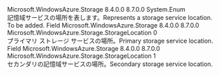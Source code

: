 <Type Name="StorageLocation" FullName="Microsoft.WindowsAzure.Storage.StorageLocation">
  <TypeSignature Language="C#" Value="public enum StorageLocation" />
  <TypeSignature Language="ILAsm" Value=".class public auto ansi sealed StorageLocation extends System.Enum" />
  <TypeSignature Language="DocId" Value="T:Microsoft.WindowsAzure.Storage.StorageLocation" />
  <TypeSignature Language="VB.NET" Value="Public Enum StorageLocation" />
  <TypeSignature Language="F#" Value="type StorageLocation = " />
  <AssemblyInfo>
    <AssemblyName>Microsoft.WindowsAzure.Storage</AssemblyName>
    <AssemblyVersion>8.4.0.0</AssemblyVersion>
    <AssemblyVersion>8.7.0.0</AssemblyVersion>
  </AssemblyInfo>
  <Base>
    <BaseTypeName>System.Enum</BaseTypeName>
  </Base>
  <Docs>
    <summary>
            <span data-ttu-id="9750d-101">記憶域サービスの場所を表します。</span><span class="sxs-lookup"><span data-stu-id="9750d-101">Represents a storage service location.</span></span>
            </summary>
    <remarks>To be added.</remarks>
  </Docs>
  <Members>
    <Member MemberName="Primary">
      <MemberSignature Language="C#" Value="Primary" />
      <MemberSignature Language="ILAsm" Value=".field public static literal valuetype Microsoft.WindowsAzure.Storage.StorageLocation Primary = int32(0)" />
      <MemberSignature Language="DocId" Value="F:Microsoft.WindowsAzure.Storage.StorageLocation.Primary" />
      <MemberSignature Language="VB.NET" Value="Primary" />
      <MemberSignature Language="F#" Value="Primary = 0" Usage="Microsoft.WindowsAzure.Storage.StorageLocation.Primary" />
      <MemberType>Field</MemberType>
      <AssemblyInfo>
        <AssemblyName>Microsoft.WindowsAzure.Storage</AssemblyName>
        <AssemblyVersion>8.4.0.0</AssemblyVersion>
        <AssemblyVersion>8.7.0.0</AssemblyVersion>
      </AssemblyInfo>
      <ReturnValue>
        <ReturnType>Microsoft.WindowsAzure.Storage.StorageLocation</ReturnType>
      </ReturnValue>
      <MemberValue>0</MemberValue>
      <Docs>
        <summary>
            <span data-ttu-id="9750d-102">プライマリ ストレージ サービスの場所。</span><span class="sxs-lookup"><span data-stu-id="9750d-102">Primary storage service location.</span></span>
            </summary>
      </Docs>
    </Member>
    <Member MemberName="Secondary">
      <MemberSignature Language="C#" Value="Secondary" />
      <MemberSignature Language="ILAsm" Value=".field public static literal valuetype Microsoft.WindowsAzure.Storage.StorageLocation Secondary = int32(1)" />
      <MemberSignature Language="DocId" Value="F:Microsoft.WindowsAzure.Storage.StorageLocation.Secondary" />
      <MemberSignature Language="VB.NET" Value="Secondary" />
      <MemberSignature Language="F#" Value="Secondary = 1" Usage="Microsoft.WindowsAzure.Storage.StorageLocation.Secondary" />
      <MemberType>Field</MemberType>
      <AssemblyInfo>
        <AssemblyName>Microsoft.WindowsAzure.Storage</AssemblyName>
        <AssemblyVersion>8.4.0.0</AssemblyVersion>
        <AssemblyVersion>8.7.0.0</AssemblyVersion>
      </AssemblyInfo>
      <ReturnValue>
        <ReturnType>Microsoft.WindowsAzure.Storage.StorageLocation</ReturnType>
      </ReturnValue>
      <MemberValue>1</MemberValue>
      <Docs>
        <summary>
            <span data-ttu-id="9750d-103">セカンダリの記憶域サービスの場所。</span><span class="sxs-lookup"><span data-stu-id="9750d-103">Secondary storage service location.</span></span>
            </summary>
      </Docs>
    </Member>
  </Members>
</Type>